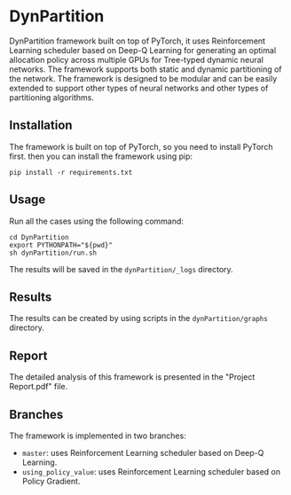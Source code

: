 # DynPartition
DynPartition framework built on top of PyTorch, it uses Reinforcement Learning
scheduler based on Deep-Q Learning for generating an optimal allocation policy
across multiple GPUs for Tree-typed dynamic neural networks. The framework
supports both static and dynamic partitioning of the network.
The framework is designed to be modular and can be easily extended to support
other types of neural networks and other types of partitioning algorithms.

## Installation
The framework is built on top of PyTorch, so you need to install PyTorch first.
then you can install the framework using pip:
```
pip install -r requirements.txt
```

## Usage
Run all the cases using the following command:
```
cd DynPartition
export PYTHONPATH="${pwd}"
sh dynPartition/run.sh
```
The results will be saved in the `dynPartition/_logs` directory.

## Results
The results can be created by using scripts in the `dynPartition/graphs` directory.

## Report
The detailed analysis of this framework is presented in the "Project Report.pdf"
file.

## Branches
The framework is implemented in two branches:
- `master`: uses Reinforcement Learning scheduler based on Deep-Q Learning.
- `using_policy_value`: uses Reinforcement Learning scheduler based on Policy
  Gradient.